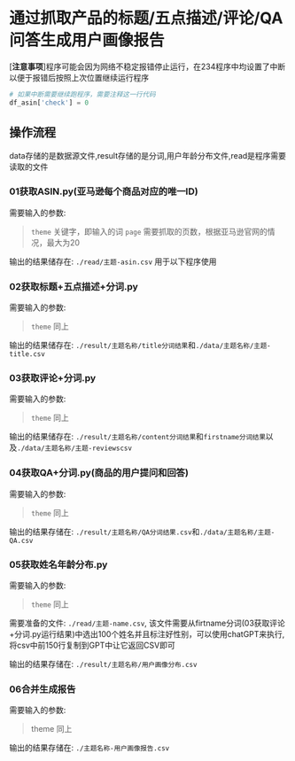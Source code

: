 # 通过抓取产品的标题/五点描述/评论/QA问答生成用户画像报告

[**注意事项**]程序可能会因为网络不稳定报错停止运行，在234程序中均设置了中断以便于报错后按照上次位置继续运行程序

```python
# 如果中断需要继续跑程序，需要注释这一行代码
df_asin['check'] = 0
```

## 操作流程

data存储的是数据源文件,result存储的是分词,用户年龄分布文件,read是程序需要读取的文件

### 01获取ASIN.py(亚马逊每个商品对应的唯一ID)

需要输入的参数:  
>`theme` 关键字，即输入的词
>`page`  需要抓取的页数，根据亚马逊官网的情况，最大为20

输出的结果储存在: `./read/主题-asin.csv` 用于以下程序使用

### 02获取标题+五点描述+分词.py

需要输入的参数:  
>`theme` 同上

输出的结果储存在: `./result/主题名称/title分词结果`和`./data/主题名称/主题-title.csv`

### 03获取评论+分词.py

需要输入的参数:  
>`theme` 同上

输出的结果储存在: `./result/主题名称/content分词结果`和`firstname分词结果`以及`./data/主题名称/主题-reviewscsv`

### 04获取QA+分词.py(商品的用户提问和回答)

需要输入的参数:  
>`theme` 同上

输出的结果存储在: `./result/主题名称/QA分词结果.csv`和`./data/主题名称/主题-QA.csv`

### 05获取姓名年龄分布.py

需要输入的参数:  
>`theme` 同上

需要准备的文件: `./read/主题-name.csv`, 该文件需要从firtname分词(03获取评论+分词.py运行结果)中选出100个姓名并且标注好性别，可以使用chatGPT来执行,将csv中前150行复制到GPT中让它返回CSV即可

输出的结果存储在: `./result/主题名称/用户画像分布.csv`

### 06合并生成报告

需要输入的参数:  
>theme 同上

输出的结果存储在: `./主题名称-用户画像报告.csv`  
